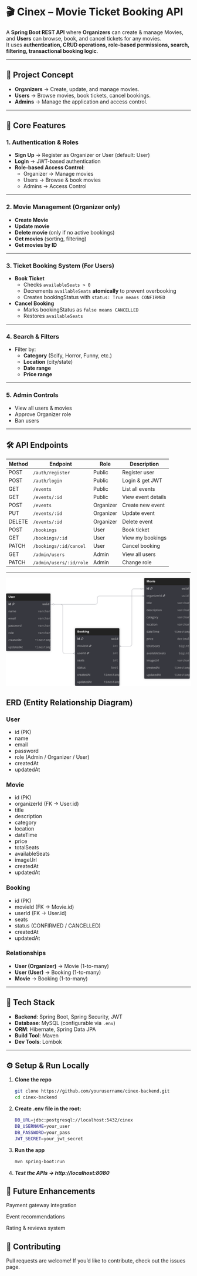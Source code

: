 # 🎬 Cinex – Movie Ticket Booking API

A **Spring Boot REST API** where **Organizers** can create & manage Movies, and **Users** can browse, book, and cancel tickets for any movies.  
It uses **authentication, CRUD operations, role-based permissions, search, filtering, transactional booking logic**.

---

## 📌 Project Concept

- **Organizers** → Create, update, and manage movies.
- **Users** → Browse movies, book tickets, cancel bookings.
- **Admins** → Manage the application and access control.

---

## 📂 Core Features

###  1. Authentication & Roles
- **Sign Up** → Register as Organizer or User (default: User)
- **Login** → JWT-based authentication
- **Role-based Access Control**:
    - Organizer → Manage movies
    - Users → Browse & book movies
    - Admins → Access Control


---

###  2. Movie Management (Organizer only)
- **Create Movie**
- **Update movie**
- **Delete movie** (only if no active bookings)
- **Get movies** (sorting, filtering)
- **Get movies by ID**

---

###  3. Ticket Booking System (For Users)
- **Book Ticket**
    - Checks `availableSeats > 0`
    - Decrements `availableSeats` **atomically** to prevent overbooking
    - Creates bookingStatus with `status: True means CONFIRMED`
- **Cancel Booking**
    - Marks bookingStatus as `false means CANCELLED`
    - Restores `availableSeats`

---

###  4. Search & Filters
- Filter by:
    - **Category** (Scify, Horror, Funny, etc.)
    - **Location** (city/state)
    - **Date range**
    - **Price range**

---

### 5. Admin Controls
- View all users & movies
- Approve Organizer role
- Ban users

---

## 🛠 API Endpoints

| Method | Endpoint                | Role      | Description             |
|--------|-------------------------|-----------|-------------------------|
| POST   | `/auth/register`        | Public    | Register user           |
| POST   | `/auth/login`           | Public    | Login & get JWT         |
| GET    | `/events`               | Public    | List all events         |
| GET    | `/events/:id`           | Public    | View event details      |
| POST   | `/events`               | Organizer | Create new event        |
| PUT    | `/events/:id`           | Organizer | Update event            |
| DELETE | `/events/:id`           | Organizer | Delete event            |
| POST   | `/bookings`             | User      | Book ticket             |
| GET    | `/bookings/:id`         | User      | View my bookings        |
| PATCH  | `/bookings/:id/cancel`  | User      | Cancel booking          |
| GET    | `/admin/users`          | Admin     | View all users          |
| PATCH  | `/admin/users/:id/role` | Admin     | Change role             |

---

![ERD Diagram](src/main/resources/static/ERD-Diagram.svg)

## ERD (Entity Relationship Diagram)

### **User**
- id (PK)
- name
- email
- password
- role (Admin / Organizer / User)
- createdAt
- updatedAt

### **Movie**
- id (PK)
- organizerId (FK → User.id)
- title
- description
- category
- location
- dateTime
- price
- totalSeats
- availableSeats
- imageUrl
- createdAt
- updatedAt

### **Booking**
- id (PK)
- movieId (FK → Movie.id)
- userId (FK → User.id)
- seats
- status (CONFIRMED / CANCELLED)
- createdAt
- updatedAt


### **Relationships**
- **User (Organizer)** → Movie (1-to-many)
- **User (User)** → Booking (1-to-many)
- **Movie** → Booking (1-to-many)

---

## 🚀 Tech Stack
- **Backend**: Spring Boot, Spring Security, JWT
- **Database**: MySQL (configurable via `.env`)
- **ORM**: Hibernate, Spring Data JPA
- **Build Tool**: Maven
- **Dev Tools**: Lombok

---

## ⚙️ Setup & Run Locally

1. **Clone the repo**
   ```bash
   git clone https://github.com/yourusername/cinex-backend.git
   cd cinex-backend
   

2. **Create .env file in the root:**

    ```bash
    DB_URL=jdbc:postgresql://localhost:5432/cinex
    DB_USERNAME=your_user
    DB_PASSWORD=your_pass
    JWT_SECRET=your_jwt_secret


3. **Run the app**

    ```bash
    mvn spring-boot:run


4. ***Test the APIs → http://localhost:8080***

## 📌 Future Enhancements

Payment gateway integration

Event recommendations

Rating & reviews system

## 🤝 Contributing

Pull requests are welcome! If you’d like to contribute, check out the issues page.


